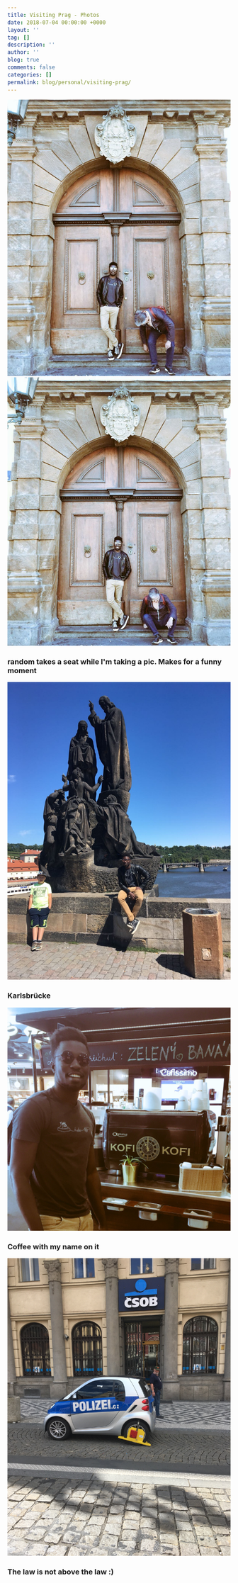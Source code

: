 ```yaml
---
title: Visiting Prag - Photos
date: 2018-07-04 00:00:00 +0000
layout: ''
tag: []
description: ''
author: ''
blog: true
comments: false
categories: []
permalink: blog/personal/visiting-prag/
---
```

![](/uploads/IMG_2831.JPG)![](/uploads/IMG_2832.JPG)

### random takes a seat while I'm taking a pic. Makes for a funny moment

![](/uploads/b00ce4b1-2f7d-41b3-9930-0cd0479b790e.JPG)

### Karlsbrücke

![](/uploads/IMG_2833.JPG)

### Coffee with my name on it 

![](/uploads/IMG_2837.JPG)

### The law is not above the law :)